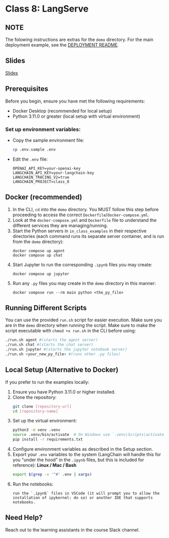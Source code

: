 # Class 8: LangServe

## NOTE
The folowing instructions are extras for the `demo` directory. For the main deployment example, see the [DEPLOYMENT README](./DEPLOYMENT.md).

## Slides
[Slides](https://docs.google.com/presentation/d/1DeyaHhVfG2QFNPOTl_G3p0miGIgdvbow3cRzhajA7gI/edit?usp=sharing)

## Prerequisites
Before you begin, ensure you have met the following requirements:
- Docker Desktop (recommended for local setup)
- Python 3.11.0 or greater (local setup with virtual environment)

### Set up environment variables:
- Copy the sample environment file:
  ```bash
  cp .env.sample .env
  ```
- Edit the `.env` file:
  ```
  OPENAI_API_KEY=your-openai-key
  LANGCHAIN_API_KEY=your-langchain-key
  LANGCHAIN_TRACING_V2=true
  LANGCHAIN_PROJECT=class_8
  ```
## Docker (recommended)

1. In the CLI, `cd` into the `demo` directory. You MUST follow this step before proceeding to access the correct `Dockerfile`/`docker-compose.yml`.
2. Look at the `docker-compose.yml` and `Dockerfile` file to understand the different services they are managing/running.
3. Start the Python servers in `in_class_examples` in their respective directories (each command runs its separate server container, and is run from the `demo` directory):
   ```
   docker compose up agent
   docker compose up chat
   ```
4. Start Jupyter to run the corresponding `.ipynb` files you may create:
   ```
   docker compose up jupyter
   ```
5. Run any `.py` files you may create in the `demo` directory in this manner:
   ```
   docker compose run --rm main python <the_py_file>
   ```

## Running Different Scripts
You can use the provided `run.sh` script for easier execution. Make sure you are in the `demo` directory when running the script.
Make sure to make the script executable with `chmod +x run.sh` in the CLI before using:
```bash
./run.sh agent #(starts the agent server)
./run.sh chat #(starts the chat server)
./run.sh jupyter #(starts the jupyter notebook server)
./run.sh <your_new_py_file> #(runs other .py files)
```
## Local Setup (Alternative to Docker)
If you prefer to run the examples locally:

1. Ensure you have Python 3.11.0 or higher installed.
2. Clone the repository:
    ```bash
    git clone [repository-url]
    cd [repository-name]
    ```
3. Set up the virtual environment:
    ```bash
    python3 -m venv .venv
    source .venv/bin/activate  # On Windows use `.venv\Scripts\activate`
    pip install -r requirements.txt
    ```
4. Configure environment variables as described in the Setup section.
5. Export your `.env` variables to the system (LangChain will handle this for you "under the hood" in the `.ipynb` files, but this is included for reference):
   **Linux / Mac / Bash**
      ```bash
      export $(grep -v '^#' .env | xargs)
      ```
6. Run the notebooks:
    ```
    run the `.ipynb` files in VSCode (it will prompt you to allow the installation of ipykernel: do so) or another IDE that supports notebooks.
    ```
## Need Help?
Reach out to the learning assistants in the course Slack channel.
